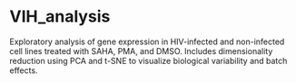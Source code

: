 # VIH_analysis
Exploratory analysis of gene expression in HIV-infected and non-infected cell lines treated with SAHA, PMA, and DMSO. Includes dimensionality reduction using PCA and t-SNE to visualize biological variability and batch effects.
